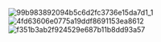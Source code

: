 ![99b983892094b5c6d2fc3736e15da7d1_1](https://github.com/zelkovahill/2023_1_2_LuckDefence/assets/127643365/9986340a-2418-4a4c-89ee-e9f3c9ba5011)
![4fd63606e0775a19ddf8691153ea8612](https://github.com/zelkovahill/2023_1_2_LuckDefence/assets/127643365/2662714f-87f7-4b85-b692-3736d8866fe5)
![f351b3ab2f924529e687b11b8dd93a57](https://github.com/zelkovahill/2023_1_2_LuckDefence/assets/127643365/eca2cf87-9c00-4a44-9482-cf60fe9df69f)

